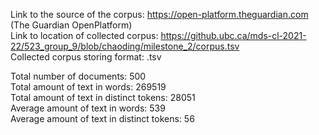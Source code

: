 Link to the source of the corpus: https://open-platform.theguardian.com (The Guardian OpenPlatform)    
Link to location of collected corpus: https://github.ubc.ca/mds-cl-2021-22/523_group_9/blob/chaoding/milestone_2/corpus.tsv    
Collected corpus storing format: .tsv    
    
Total number of documents: 500    
Total amount of text in words: 269519    
Total amount of text in distinct tokens: 28051    
Average amount of text in words: 539    
Average amount of text in distinct tokens: 56    
